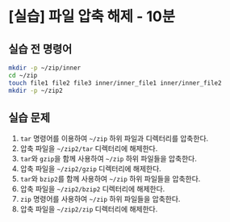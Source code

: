 # [실습] 파일 압축 해제 - 10분

## 실습 전 명령어

```bash
mkdir -p ~/zip/inner
cd ~/zip
touch file1 file2 file3 inner/inner_file1 inner/inner_file2
mkdir -p ~/zip2
```

## 실습 문제

1. `tar` 명령어를 이용하여 `~/zip` 하위 파일과 디렉터리를 압축한다.
2. 압축 파일을 `~/zip2/tar` 디렉터리에 해제한다.
3. `tar`와 `gzip`을 함께 사용하여 `~/zip` 하위 파일들을 압축한다.
4. 압축 파일을 `~/zip2/gzip` 디렉터리에 해제한다.
5. `tar`와 `bzip2`를 함께 사용하여 `~/zip` 하위 파일들을 압축한다.
6. 압축 파일을 `~/zip2/bzip2` 디렉터리에 해제한다.
7. `zip` 명령어를 사용하여 `~/zip` 하위 파일들을 압축한다.
8. 압축 파일을 `~/zip2/zip` 디렉터리에 해제한다.
